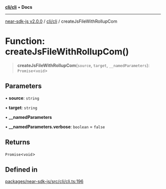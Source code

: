 [**cli/cli**](../README.md) • **Docs**

***

[near-sdk-js v2.0.0](../../../packages.md) / [cli/cli](../README.md) / createJsFileWithRollupCom

# Function: createJsFileWithRollupCom()

> **createJsFileWithRollupCom**(`source`, `target`, `__namedParameters`): `Promise`\<`void`\>

## Parameters

• **source**: `string`

• **target**: `string`

• **\_\_namedParameters**

• **\_\_namedParameters.verbose**: `boolean` = `false`

## Returns

`Promise`\<`void`\>

## Defined in

[packages/near-sdk-js/src/cli/cli.ts:196](https://github.com/dim-daskalov/near-sdk-js/blob/d666013bbb17e79dbf6b4425d4bac78f40b0804c/packages/near-sdk-js/src/cli/cli.ts#L196)

